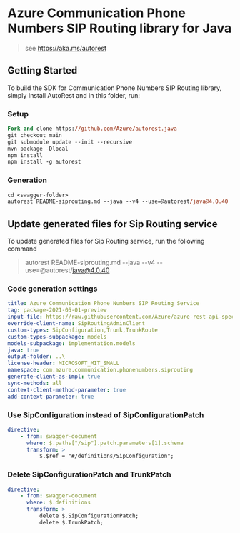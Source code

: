 # Azure Communication Phone Numbers SIP Routing library for Java

> see https://aka.ms/autorest
## Getting Started

To build the SDK for Communication Phone Numbers SIP Routing library, simply Install AutoRest and in this folder, run:

### Setup
```ps
Fork and clone https://github.com/Azure/autorest.java
git checkout main
git submodule update --init --recursive
mvn package -Dlocal
npm install
npm install -g autorest
```

### Generation
```ps
cd <swagger-folder>
autorest README-siprouting.md --java --v4 --use=@autorest/java@4.0.40
```

## Update generated files for Sip Routing service
To update generated files for Sip Routing service, run the following command

> autorest README-siprouting.md --java --v4 --use=@autorest/java@4.0.40

### Code generation settings
```yaml
title: Azure Communication Phone Numbers SIP Routing Service
tag: package-2021-05-01-preview
input-file: https://raw.githubusercontent.com/Azure/azure-rest-api-specs/3b84377154da23b8b5a011a7c0344f36f56ced16/specification/communication/data-plane/SipRouting/preview/2021-05-01-preview/communicationservicessiprouting.json
override-client-name: SipRoutingAdminClient
custom-types: SipConfiguration,Trunk,TrunkRoute
custom-types-subpackage: models
models-subpackage: implementation.models
java: true
output-folder: ..\
license-header: MICROSOFT_MIT_SMALL
namespace: com.azure.communication.phonenumbers.siprouting
generate-client-as-impl: true
sync-methods: all
context-client-method-parameter: true
add-context-parameter: true
```

### Use SipConfiguration instead of SipConfigurationPatch
```yaml
directive:
    - from: swagger-document
      where: $.paths["/sip"].patch.parameters[1].schema
      transform: >
          $.$ref = "#/definitions/SipConfiguration";
```

### Delete SipConfigurationPatch and TrunkPatch
```yaml
directive:
    - from: swagger-document
      where: $.definitions
      transform: >
          delete $.SipConfigurationPatch;
          delete $.TrunkPatch;
```
